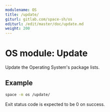 ```yaml
---
modulename: OS
title: /update/
giturl: gitlab.com/space-sh/os
editurl: /edit/master/doc/update.md
weight: 200
---
```

# OS module: Update

Update the Operating System's package lists.


## Example

```sh
space -m os /update/
```

Exit status code is expected to be 0 on success.
